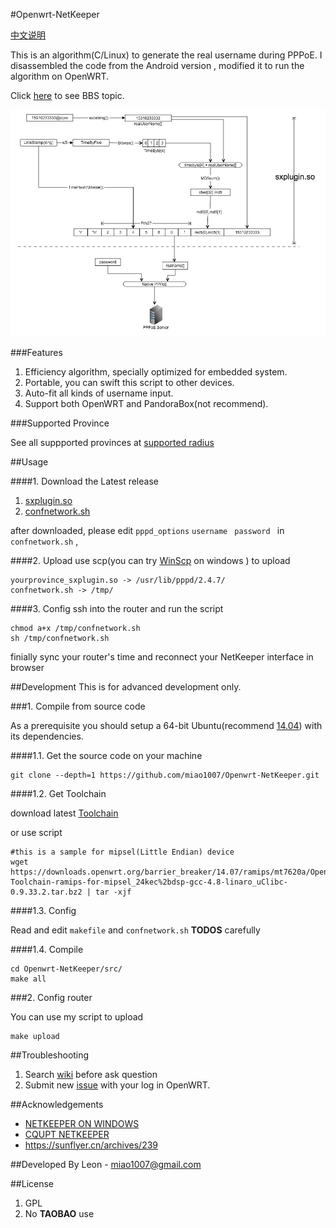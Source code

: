 #Openwrt-NetKeeper

[中文说明](./README-CN.md)

This is an algorithm(C/Linux) to generate the real username during PPPoE. I disassembled the code from the Android version , modified it to run the algorithm on OpenWRT.

Click [here](http://www.right.com.cn/forum/thread-141979-1-1.html) to see BBS topic.

![How does it work](mdassets/hownetkeeperwork.png)


###Features
1. Efficiency algorithm, specially optimized for embedded system.
2. Portable, you can swift this script to other devices.
3. Auto-fit all kinds of username input.
4. Support both OpenWRT and PandoraBox(not recommend).


###Supported Province

See all suppported provinces at [supported radius](https://github.com/miao1007/Openwrt-NetKeeper/blob/master/src/makefile#L10)

##Usage

####1. Download the Latest release

1. [sxplugin.so](https://github.com/miao1007/Openwrt-NetKeeper/releases)
2. [confnetwork.sh](https://github.com/miao1007/Openwrt-NetKeeper/blob/master/src/confnetwork.sh)
 
after downloaded, please edit `pppd_options` `username ` `password ` in `confnetwork.sh` ,



####2. Upload
use scp(you can try [WinScp](https://winscp.net/download/winscp576.zip) on windows ) to upload

```
yourprovince_sxplugin.so -> /usr/lib/pppd/2.4.7/
confnetwork.sh -> /tmp/
```

####3. Config
ssh into the router and run the script

```
chmod a+x /tmp/confnetwork.sh
sh /tmp/confnetwork.sh 
```

finially sync your router's time and reconnect your NetKeeper interface in browser


##Development
This is for advanced development only.

###1. Compile from source code

As a prerequisite you should setup a 64-bit Ubuntu(recommend [14.04](http://releases.ubuntu.com/14.04/)) with its dependencies.

####1.1. Get the source code on your machine

```
git clone --depth=1 https://github.com/miao1007/Openwrt-NetKeeper.git
```

####1.2. Get Toolchain

download latest [Toolchain](https://github.com/miao1007/Openwrt-NetKeeper/wiki#2-%E5%A6%82%E4%BD%95%E4%B8%8B%E8%BD%BDgcc)

or use script

```
#this is a sample for mipsel(Little Endian) device
wget https://downloads.openwrt.org/barrier_breaker/14.07/ramips/mt7620a/OpenWrt-Toolchain-ramips-for-mipsel_24kec%2bdsp-gcc-4.8-linaro_uClibc-0.9.33.2.tar.bz2 | tar -xjf 
```

####1.3. Config

Read and edit `makefile` and `confnetwork.sh` **TODOS** carefully

####1.4. Compile
	

```
cd Openwrt-NetKeeper/src/
make all
```

###2. Config router

You can use my script to upload

```
make upload
```


##Troubleshooting

1. Search [wiki](https://github.com/miao1007/Openwrt-NetKeeper/wiki) before ask question 
2. Submit new [issue](https://github.com/miao1007/Openwrt-NetKeeper/issues/new) with your log in OpenWRT.


##Acknowledgements
* [NETKEEPER ON WINDOWS](http://www.purpleroc.com/html/507231.html)
* [CQUPT NETKEEPER](http://bbs.cqupt.edu.cn/nForum/#!article/Unix_Linux/13624)
* <https://sunflyer.cn/archives/239>

##Developed By
Leon - <miao1007@gmail.com>


##License

1. GPL
2. No **TAOBAO** use